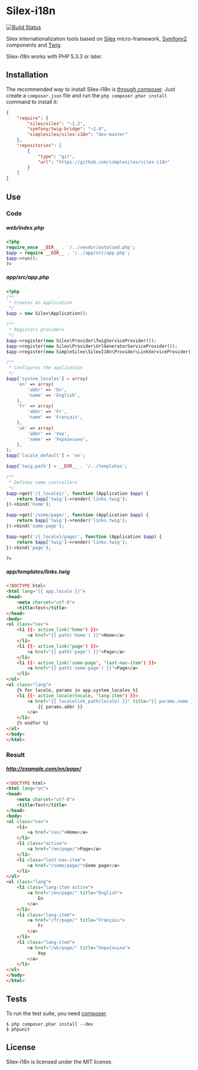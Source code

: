 Silex-i18n
==========
[![Build Status](https://travis-ci.org/simplesilex/silex-i18n.svg?branch=master)](https://travis-ci.org/simplesilex/silex-i18n)

Silex internationalization tools based on [Silex][1] micro-framework, [Symfony2][2] components and [Twig][3].

Silex-i18n works with PHP 5.3.3 or later.

## Installation

The recommended way to install Silex-i18n is [through
composer](http://getcomposer.org). Just create a `composer.json` file and
run the `php composer.phar install` command to install it:
```json
{
    "require": {
        "silex/silex": "~1.2",
        "symfony/twig-bridge": "~2.4",
        "simplesilex/silex-i18n": "dev-master"
    },
    "repositories": [
        {
            "type": "git",
            "url": "https://github.com/simplesilex/silex-i18n"
        }
    ]
}
```

## Use

### Code

##### web/index.php
```php
<?php
require_once __DIR__ . '/../vendor/autoload.php';
$app = require __DIR__ . '/../app/src/app.php';
$app->run();
?>
```

##### app/src/app.php
```php
<?php
/**
 * Creates an application
 */
$app = new Silex\Application();

/**
 * Registers providers
 */
$app->register(new Silex\Provider\TwigServiceProvider());
$app->register(new Silex\Provider\UrlGeneratorServiceProvider());
$app->register(new SimpleSilex\SilexI18n\Provider\LinkServiceProvider());

/**
 * Configures the application
 */
$app['system_locales'] = array(
    'en' => array(
        'abbr' => 'En',
        'name' => 'English',
    ),
    'fr' => array(
        'abbr' => 'Fr',
        'name' => 'Français',
    ),
    'uk' => array(
        'abbr' => 'Укр',
        'name' => 'Українська',
    ),
);
$app['locale_default'] = 'en';

$app['twig.path'] = __DIR__ . '/../templates';

/**
 * Defines some controllers
 */
$app->get('/{_locale}/', function (Application $app) {
    return $app['twig']->render('links.twig');
})->bind('home');

$app->get('/some/page/', function (Application $app) {
    return $app['twig']->render('links.twig');
})->bind('some-page');

$app->get('/{_locale}/page/', function (Application $app) {
    return $app['twig']->render('links.twig');
})->bind('page');

?>
```

##### app/templates/links.twig
```html
<!DOCTYPE html>
<html lang="{{ app.locale }}">
<head>
    <meta charset="utf-8">
    <title>Test</title>
</head>
<body>
<ul class="nav">
    <li {{- active_link('home') }}>
        <a href="{{ path('home') }}">Home</a>
    </li>
    <li {{- active_link('page') }}>
        <a href="{{ path('page') }}">Page</a>
    </li>
    <li {{- active_link('some-page', 'last-nav-item') }}>
        <a href="{{ path('some-page') }}">Page</a>
    </li>
</ul>
<ul class="lang">
    {% for locale, params in app.system_locales %}
    <li {{- active_locale(locale, 'lang-item') }}>
        <a href="{{ localelink_path(locale) }}" title="{{ params.name }}">
            {{ params.abbr }}
        </a>
    </li>
    {% endfor %}
</ul>
</body>
</html>
```

### Result

##### http://example.com/en/page/
```html
<!DOCTYPE html>
<html lang="en">
<head>
    <meta charset="utf-8">
    <title>Test</title>
</head>
<body>
<ul class="nav">
    <li>
        <a href="/en/">Home</a>
    </li>
    <li class="active">
        <a href="/en/page/">Page</a>
    </li>
    <li class="last-nav-item">
        <a href="/some/page/">Some page</a>
    </li>
</ul>
<ul class="lang">
    <li class="lang-item active">
        <a href="/en/page/" title="English">
            En
        </a>
    </li>
    <li class="lang-item">
        <a href="/fr/page/" title="Français">
            Fr
        </a>
    </li>
    <li class="lang-item">
        <a href="/uk/page/" title="Українська">
            Укр
        </a>
    </li>
</ul>
</body>
</html>
```

## Tests

To run the test suite, you need [composer](http://getcomposer.org).

    $ php composer.phar install --dev
    $ phpunit

## License

Silex-i18n is licensed under the MIT license.

[1]: http://silex.sensiolabs.org
[2]: http://symfony.com
[3]: http://twig.sensiolabs.org
